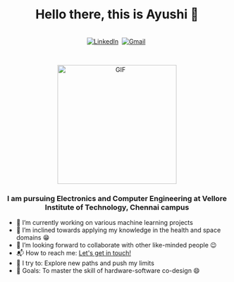 <!-- [![Matrix SVG](https://raw.githubusercontent.com/rodrigograca31/rodrigograca31/master/matrix.svg)](https://www.youtube.com/watch?v=SDkAGkd4NLc) -->
<p>
  <h1 align="center"><b>Hello there, this is Ayushi 👋</b></h1>
</p>

<p align="center">
<br>
<a href="https://www.linkedin.com/in/ayushi-chakrabarty-7b504220b/"><img src="https://img.shields.io/badge/linkedin-%230077B5.svg?&style=for-the-badge&logo=linkedin&logoColor=white" alt="LinkedIn" /></a>&nbsp;
<a href="mailto:ayushi.chakrabarty31@gmail.com?subject=Hi%20Ayushi"><img src="https://img.shields.io/badge/gmail-%23D14836.svg?&style=for-the-badge&logo=gmail&logoColor=white" alt="Gmail"/></a>&nbsp;
<!--<a href="https://kkvanonymous.github.io/"><img alt="Website" src="https://img.shields.io/website?style=for-the-badge&up_message=portfolio&url=https%3A%2F%2Fkkvanonymous.github.io%2F"></a>-->
</p>

<br>

<p align="center">
<img align="center" height="270px" alt="GIF" src="https://media.giphy.com/media/L8K62iTDkzGX6/giphy.gif" />
</p>

<p>
  <h3 align="center"><b> I am pursuing Electronics and Computer Engineering at Vellore Institute of Technology, Chennai campus</b></h3>
</p>

-   🔭 I’m currently working on various machine learning projects 
-   🌱 I’m inclined towards applying my knowledge in the health and space domains :grin:
-   👯 I’m looking forward to collaborate with other like-minded people :wink:
-   📬 How to reach me: [Let's get in touch!][linkedin]
-   🧗 I try to: Explore new paths and push my limits
-   🥅 Goals: To master the skill of hardware-software co-design :smile:


[linkedin]:https://www.linkedin.com/in/ayushi-chakrabarty-7b504220b/

